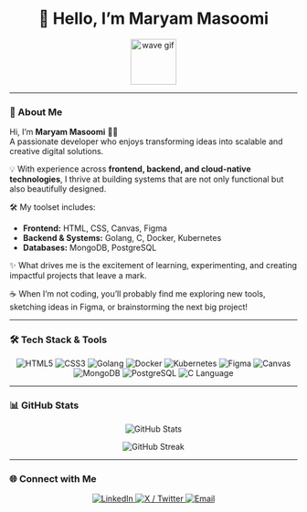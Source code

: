 <h1 align="center">👋 Hello, I’m Maryam Masoomi</h1>

<p align="center">
  <img src="https://media.giphy.com/media/hvRJCLFzcasrR4ia7z/giphy.gif" width="80px" alt="wave gif"/>
</p>

---

### 🚀 About Me  

Hi, I’m **Maryam Masoomi** 👩‍💻  
A passionate developer who enjoys transforming ideas into scalable and creative digital solutions.  

💡 With experience across **frontend, backend, and cloud-native technologies**, I thrive at building systems that are not only functional but also beautifully designed.  

🛠️ My toolset includes:  
- **Frontend:** HTML, CSS, Canvas, Figma  
- **Backend & Systems:** Golang, C, Docker, Kubernetes  
- **Databases:** MongoDB, PostgreSQL  

✨ What drives me is the excitement of learning, experimenting, and creating impactful projects that leave a mark.  

☕ When I’m not coding, you’ll probably find me exploring new tools, sketching ideas in Figma, or brainstorming the next big project!  

---

### 🛠️ Tech Stack & Tools  

<p align="center">
  <img src="https://img.shields.io/badge/HTML-5-E34F26?logo=html5&logoColor=white&style=for-the-badge" alt="HTML5" />
  <img src="https://img.shields.io/badge/CSS-3-1572B6?logo=css3&logoColor=white&style=for-the-badge" alt="CSS3" />
  <img src="https://img.shields.io/badge/Go-1.20-00ADD8?logo=go&logoColor=white&style=for-the-badge" alt="Golang" />
  <img src="https://img.shields.io/badge/Docker-2496ED?logo=docker&logoColor=white&style=for-the-badge" alt="Docker" />
  <img src="https://img.shields.io/badge/Kubernetes-326CE5?logo=kubernetes&logoColor=white&style=for-the-badge" alt="Kubernetes" />
  <img src="https://img.shields.io/badge/Figma-F24E1E?logo=figma&logoColor=white&style=for-the-badge" alt="Figma" />
  <img src="https://img.shields.io/badge/Canvas-000000?logo=circle&logoColor=white&style=for-the-badge" alt="Canvas" />
  <img src="https://img.shields.io/badge/MongoDB-47A248?logo=mongodb&logoColor=white&style=for-the-badge" alt="MongoDB" />
  <img src="https://img.shields.io/badge/PostgreSQL-336791?logo=postgresql&logoColor=white&style=for-the-badge" alt="PostgreSQL" />
  <img src="https://img.shields.io/badge/C-00599C?logo=c&logoColor=white&style=for-the-badge" alt="C Language" />
</p>

---

### 📊 GitHub Stats  

<p align="center">
  <img src="https://github-readme-stats.vercel.app/api?username=YOUR_GITHUB_USERNAME&show_icons=true&theme=radical" alt="GitHub Stats" />
</p>

<p align="center">
  <img src="https://github-readme-streak-stats.herokuapp.com/?user=YOUR_GITHUB_USERNAME&theme=radical" alt="GitHub Streak" />
</p>

---

### 🌐 Connect with Me  

<p align="center">
  <a href="https://www.linkedin.com/in/maryam-masoomi-386b45274/">
    <img src="https://img.shields.io/badge/LinkedIn-0077B5?logo=linkedin&logoColor=white&style=for-the-badge" alt="LinkedIn" />
  </a>
  <a href="https://x.com/MasoomiMar50627">
    <img src="https://img.shields.io/badge/X-Twitter-1DA1F2?logo=twitter&logoColor=white&style=for-the-badge" alt="X / Twitter" />
  </a>
  <a href="mailto:maryam345masoomi@gmail.com">
    <img src="https://img.shields.io/badge/Email-D14836?logo=gmail&logoColor=white&style=for-the-badge" alt="Email" />
  </a>
</p>
